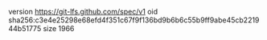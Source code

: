 version https://git-lfs.github.com/spec/v1
oid sha256:c3e4e25298e68efd4f351c67f9f136bd9b6b6c55b9ff9abe45cb221944b51775
size 1966
